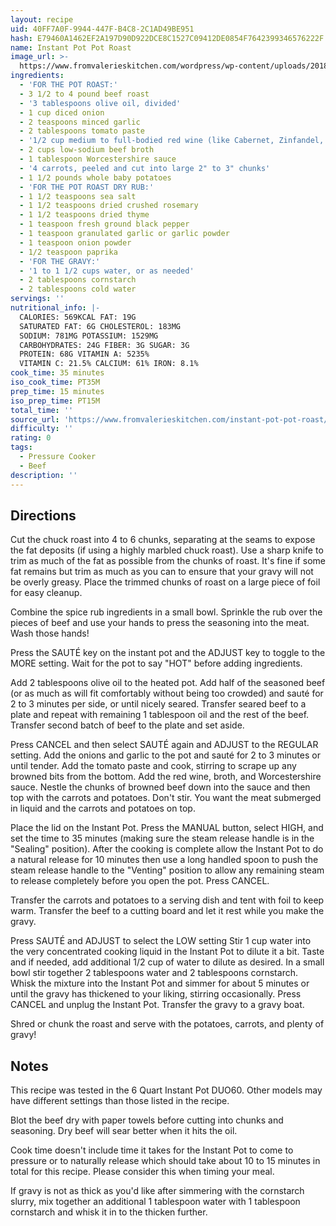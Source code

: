 ```yaml
---
layout: recipe
uid: 40FF7A0F-9944-447F-B4C8-2C1AD49BE951
hash: E79460A1462EF2A197D90D922DCE8C1527C09412DE0854F7642399346576222F
name: Instant Pot Pot Roast
image_url: >-
  https://www.fromvalerieskitchen.com/wordpress/wp-content/uploads/2018/09/Instant-Pot-Beef-Stew-SQ-062.jpg
ingredients:
  - 'FOR THE POT ROAST:'
  - 3 1/2 to 4 pound beef roast
  - '3 tablespoons olive oil, divided'
  - 1 cup diced onion
  - 2 teaspoons minced garlic
  - 2 tablespoons tomato paste
  - '1/2 cup medium to full-bodied red wine (like Cabernet, Zinfandel, or Merlot)'
  - 2 cups low-sodium beef broth
  - 1 tablespoon Worcestershire sauce
  - '4 carrots, peeled and cut into large 2" to 3" chunks'
  - 1 1/2 pounds whole baby potatoes
  - 'FOR THE POT ROAST DRY RUB:'
  - 1 1/2 teaspoons sea salt
  - 1 1/2 teaspoons dried crushed rosemary
  - 1 1/2 teaspoons dried thyme
  - 1 teaspoon fresh ground black pepper
  - 1 teaspoon granulated garlic or garlic powder
  - 1 teaspoon onion powder
  - 1/2 teaspoon paprika
  - 'FOR THE GRAVY:'
  - '1 to 1 1/2 cups water, or as needed'
  - 2 tablespoons cornstarch
  - 2 tablespoons cold water
servings: ''
nutritional_info: |-
  CALORIES: 569KCAL FAT: 19G
  SATURATED FAT: 6G CHOLESTEROL: 183MG
  SODIUM: 781MG POTASSIUM: 1529MG
  CARBOHYDRATES: 24G FIBER: 3G SUGAR: 3G
  PROTEIN: 68G VITAMIN A: 5235%
  VITAMIN C: 21.5% CALCIUM: 61% IRON: 8.1%
cook_time: 35 minutes
iso_cook_time: PT35M
prep_time: 15 minutes
iso_prep_time: PT15M
total_time: ''
source_url: 'https://www.fromvalerieskitchen.com/instant-pot-pot-roast/'
difficulty: ''
rating: 0
tags:
  - Pressure Cooker
  - Beef
description: ''
---
```

## Directions

Cut the chuck roast into 4 to 6 chunks, separating at the seams to expose the fat deposits (if using a highly marbled chuck roast). Use a sharp knife to trim as much of the fat as possible from the chunks of roast. It's fine if some fat remains but trim as much as you can to ensure that your gravy will not be overly greasy. Place the trimmed chunks of roast on a large piece of foil for easy cleanup.

Combine the spice rub ingredients in a small bowl. Sprinkle the rub over the pieces of beef and use your hands to press the seasoning into the meat. Wash those hands!

Press the SAUTÉ key on the instant pot and the ADJUST key to toggle to the MORE setting. Wait for the pot to say "HOT" before adding ingredients.

Add 2 tablespoons olive oil to the heated pot. Add half of the seasoned beef (or as much as will fit comfortably without being too crowded) and sauté for 2 to 3 minutes per side, or until nicely seared. Transfer seared beef to a plate and repeat with remaining 1 tablespoon oil and the rest of the beef. Transfer second batch of beef to the plate and set aside.

Press CANCEL and then select SAUTÉ again and ADJUST to the REGULAR setting. Add the onions and garlic to the pot and sauté for 2 to 3 minutes or until tender. Add the tomato paste and cook, stirring to scrape up any browned bits from the bottom. Add the red wine, broth, and Worcestershire sauce. Nestle the chunks of browned beef down into the sauce and then top with the carrots and potatoes. Don't stir. You want the meat submerged in liquid and the carrots and potatoes on top.

Place the lid on the Instant Pot. Press the MANUAL button, select HIGH, and set the time to 35 minutes (making sure the steam release handle is in the "Sealing" position). After the cooking is complete allow the Instant Pot to do a natural release for 10 minutes then use a long handled spoon to push the steam release handle to the "Venting" position to allow any remaining steam to release completely before you open the pot. Press CANCEL.

Transfer the carrots and potatoes to a serving dish and tent with foil to keep warm. Transfer the beef to a cutting board and let it rest while you make the gravy.

Press SAUTÉ and ADJUST to select the LOW setting Stir 1 cup water into the very concentrated cooking liquid in the Instant Pot to dilute it a bit. Taste and if needed, add additional 1/2 cup of water to dilute as desired. In a small bowl stir together 2 tablespoons water and 2 tablespoons cornstarch. Whisk the mixture into the Instant Pot and simmer for about 5 minutes or until the gravy has thickened to your liking, stirring occasionally. Press CANCEL and unplug the Instant Pot. Transfer the gravy to a gravy boat.

Shred or chunk the roast and serve with the potatoes, carrots, and plenty of gravy!
## Notes

This recipe was tested in the 6 Quart Instant Pot DUO60. Other models may have different settings than those listed in the recipe.

Blot the beef dry with paper towels before cutting into chunks and seasoning. Dry beef will sear better when it hits the oil.

Cook time doesn't include time it takes for the Instant Pot to come to pressure or to naturally release which should take about 10 to 15 minutes in total for this recipe. Please consider this when timing your meal.

If gravy is not as thick as you'd like after simmering with the cornstarch slurry, mix together an additional 1 tablespoon water with 1 tablespoon cornstarch and whisk it in to the thicken further.

